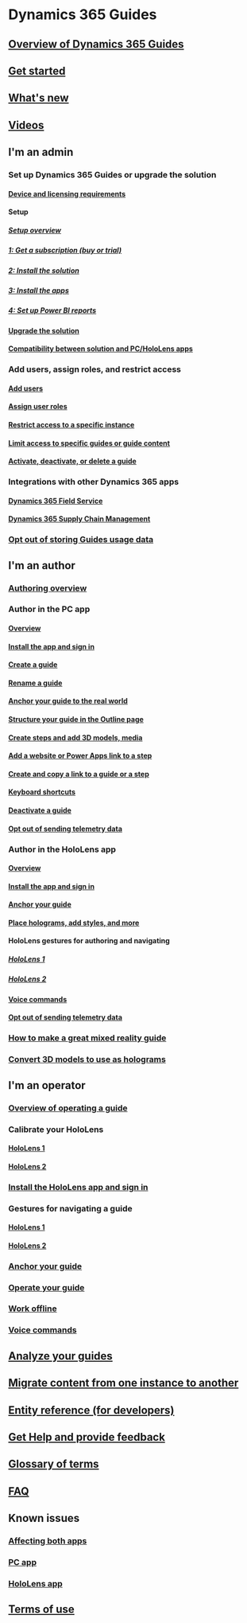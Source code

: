 # Dynamics 365 Guides
## [Overview of Dynamics 365 Guides](index.md)
## [Get started](get-started.md)
## [What's new](new.md)
## [Videos](videos.md)
## I'm an admin
### Set up Dynamics 365 Guides or upgrade the solution
#### [Device and licensing requirements](requirements.md)
#### Setup
##### [Setup overview](setup.md)
##### [1: Get a subscription (buy or trial)](setup-step-one.md)
##### [2: Install the solution](setup-step-two.md)
##### [3: Install the apps](setup-step-three.md)
##### [4: Set up Power BI reports](setup-step-four.md)
#### [Upgrade the solution](upgrade.md)
#### [Compatibility between solution and PC/HoloLens apps](admin-apps-solution-compatibility.md)
### Add users, assign roles, and restrict access
#### [Add users](add-users.md)
#### [Assign user roles](assign-role.md)
#### [Restrict access to a specific instance](admin-security.md)
#### [Limit access to specific guides or guide content](admin-access-teams.md)
#### [Activate, deactivate, or delete a guide](admin-deactivate-guide.md)
### Integrations with other Dynamics 365 apps
#### [Dynamics 365 Field Service](field-service.md)
#### [Dynamics 365 Supply Chain Management](admin-integrate-asset-management.md)
### [Opt out of storing Guides usage data](data-opt-out.md)
## I'm an author
### [Authoring overview](authoring-overview.md)
### Author in the PC app
#### [Overview](pc-app-overview.md)
#### [Install the app and sign in](install-sign-in-pc-app.md)
#### [Create a guide](create-guide.md)
#### [Rename a guide](pc-app-rename-guide.md)
#### [Anchor your guide to the real world](anchor.md)
#### [Structure your guide in the Outline page](structure-guide.md)
#### [Create steps and add 3D models, media](create-steps-assign-media.md)
#### [Add a website or Power Apps link to a step](pc-app-website-powerapps-link.md)
#### [Create and copy a link to a guide or a step](pc-app-copy-link-guide-step.md)
#### [Keyboard shortcuts](keyboard-shortcuts-pc-app.md)
#### [Deactivate a guide](pc-app-deactivate-guide.md)
#### [Opt out of sending telemetry data](data-opt-out-pc-app.md)
### Author in the HoloLens app
#### [Overview](hololens-app-overview.md)
#### [Install the app and sign in](install-sign-in-hololens-app.md)
#### [Anchor your guide](hololens-app-anchor.md)
#### [Place holograms, add styles, and more](hololens-app-orientation.md)
#### HoloLens gestures for authoring and navigating
##### [HoloLens 1](authoring-gestures.md)
##### [HoloLens 2](authoring-gestures-HL2.md)
#### [Voice commands](voice-commands.md)
#### [Opt out of sending telemetry data](hololens-app-data-opt-out.md)
### [How to make a great mixed reality guide](great-guide.md)
### [Convert 3D models to use as holograms](import-tool.md)
## I'm an operator
### [Overview of operating a guide](operator-overview.md)
### Calibrate your HoloLens
#### [HoloLens 1](operator-calibrate.md)
#### [HoloLens 2](operator-calibrate-HL2.md)
### [Install the HoloLens app and sign in](install-sign-in-operator.md)
### Gestures for navigating a guide
#### [HoloLens 1](operator-gestures.md)
#### [HoloLens 2](operator-gestures-HL2.md)
### [Anchor your guide](operator-anchor.md)
### [Operate your guide](operator-orientation.md)
### [Work offline](operator-offline-mode.md)
### [Voice commands](voice-commands.md)
## [Analyze your guides](analytics-guide.md)
## [Migrate content from one instance to another](migrate.md)
## [Entity reference (for developers)](developer-entity-reference.md)
## [Get Help and provide feedback](help.md)
## [Glossary of terms](glossary.md)
## [FAQ](faq.md)
## Known issues
### [Affecting both apps](known-issues.md)
### [PC app](known-issues-pc-app.md)
### [HoloLens app](known-issues-hololens-app.md)
## [Terms of use](../legal/guides-service-terms.md)

